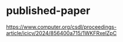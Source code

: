 # published-paper
https://www.computer.org/csdl/proceedings-article/icicv/2024/856400a715/1WKFRxelZpC
